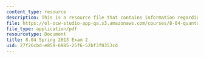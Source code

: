```yaml
---
content_type: resource
description: This is a resource file that contains information regarding exam 2.
file: https://ol-ocw-studio-app-qa.s3.amazonaws.com/courses/8-04-quantum-physics-i-spring-2013/27f26cbde859698525f652bf3f0353cd_MIT8_04S13_exam2.pdf
file_type: application/pdf
resourcetype: Document
title: 8.04 Spring 2013 Exam 2
uid: 27f26cbd-e859-6985-25f6-52bf3f0353cd
---
```

